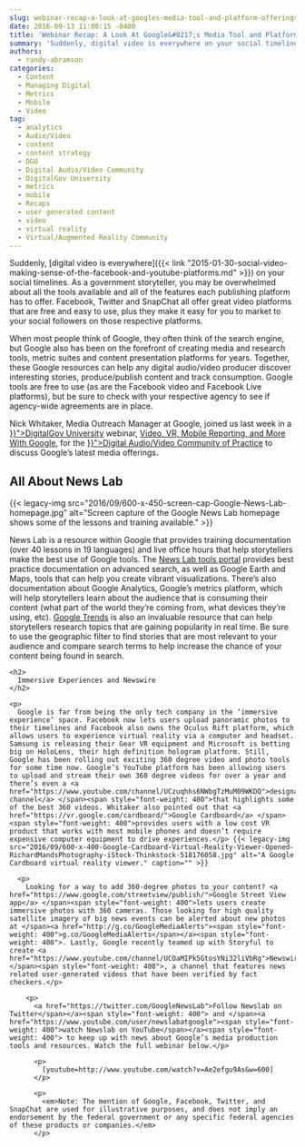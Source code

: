 ```yaml
---
slug: webinar-recap-a-look-at-googles-media-tool-and-platform-offerings
date: 2016-09-13 11:00:15 -0400
title: 'Webinar Recap: A Look At Google&#8217;s Media Tool and Platform Offerings'
summary: 'Suddenly, digital video is everywhere on your social timelines. As a government storyteller, you may be overwhelmed about all the tools available and all of the features each publishing platform has to offer. Facebook, Twitter and SnapChat all offer great video platforms that are free and easy to use, plus they make it easy for you to market to'
authors:
  - randy-abramson
categories:
  - Content
  - Managing Digital
  - Metrics
  - Mobile
  - Video
tag:
  - analytics
  - Audio/Video
  - content
  - content strategy
  - DGU
  - Digital Audio/Video Community
  - DigitalGov University
  - metrics
  - mobile
  - Recaps
  - user generated content
  - video
  - virtual reality
  - Virtual/Augmented Reality Community
---
```


Suddenly, </span>[<span style="font-weight: 400">digital video is everywhere</span>]({{< link "2015-01-30-social-video-making-sense-of-the-facebook-and-youtube-platforms.md" >}})<span style="font-weight: 400"> on your social timelines. As a government storyteller, you may be overwhelmed about all the tools available and all of the features each publishing platform has to offer. Facebook, Twitter and SnapChat all offer great video platforms that are free and easy to use, plus they make it easy for you to market to your social followers on those respective platforms.</p> 

<p>
  When most people think of Google, they often think of the search engine, but Google also has been on the forefront of creating media and research tools, metric suites and content presentation platforms for years. Together, these Google resources can help any digital audio/video producer discover interesting stories, produce/publish content and track consumption.  Google tools are free to use (as are the Facebook video and Facebook Live platforms), but be sure to check with your respective agency to see if agency-wide agreements are in place. 
</p>

<p>
  Nick Whitaker, Media Outreach Manager at Google, joined us </span><span style="font-weight: 400">last week in a <a href="{{< link "/digitalgov-university/" >}}">DigitalGov University</a> webinar, <a href="https://www.youtube.com/watch?v=-Ae2efgu9As">Video, VR, Mobile Reporting, and More With Google</a>, for the <a href="{{< link "communities/video-production/" >}}">Digital Audio/Video Community of Practice</a> </span><span style="font-weight: 400">to discuss Google’s latest media offerings. </p> 
  
  <h2>
    All About News Lab
  </h2>
  
  <p>
    {{< legacy-img src="2016/09/600-x-450-screen-cap-Google-News-Lab-homepage.jpg" alt="Screen capture of the Google News Lab homepage shows some of the lessons and training available." >}}
  </p>
  
  <p>
    News Lab is a resource within Google that provides training documentation (over 40 lessons in 19 languages) and live office hours that help storytellers make the best use of Google tools. The <a href="https://newslab.withgoogle.com/tools">News Lab tools portal</a> </span><span style="font-weight: 400">provides best practice documentation on advanced search, as well as Google Earth and Maps, tools that can help you create vibrant visualizations. There’s also documentation about Google Analytics, Google’s metrics platform, which will help storytellers learn about the audience that is consuming their content (what part of the world they’re coming from, what devices they’re using, etc). <a href="https://www.google.com/trends/">Google Trends</a> </span><span style="font-weight: 400">is also an invaluable resource that can help storytellers research topics that are gaining popularity in real time. Be sure to use the geographic filter to find stories that are most relevant to your audience and compare search terms to help increase the chance of your content being found in search.</p> 
    
    <h2>
      Immersive Experiences and Newswire
    </h2>
    
    <p>
      Google is far from being the only tech company in the ‘immersive experience’ space. Facebook now lets users upload panoramic photos to their timelines and Facebook also owns the Oculus Rift platform, which allows users to experience virtual reality via a computer and headset. Samsung is releasing their Gear VR equipment and Microsoft is betting big on HoloLens, their high definition hologram platform. Still, Google has been rolling out exciting 360 degree video and photo tools for some time now. Google’s YouTube platform has been allowing users to upload and stream their own 360 degree videos for over a year and there’s even a <a href="https://www.youtube.com/channel/UCzuqhhs6NWbgTzMuM09WKDQ">designated channel</a> </span><span style="font-weight: 400">that highlights some of the best 360 videos. Whitaker also pointed out that <a href="https://vr.google.com/cardboard/">Google Cardboard</a> </span><span style="font-weight: 400">provides users with a low cost VR product that works with most mobile phones and doesn’t require expensive computer equipment to drive experiences.</p> {{< legacy-img src="2016/09/600-x-400-Google-Cardboard-Virtual-Reality-Viewer-Opened-RichardMandsPhotography-iStock-Thinkstock-518176058.jpg" alt="A Google Cardboard virtual reality viewer." caption="" >}} 
      
      <p>
        Looking for a way to add 360-degree photos to your content? <a href="https://www.google.com/streetview/publish/">Google Street View app</a> </span><span style="font-weight: 400">lets users create immersive photos with 360 cameras. Those looking for high quality satellite imagery of big news events can be alerted about new photos at </span><a href="http://g.co/GoogleMediaAlerts"><span style="font-weight: 400">g.co/GoogleMediaAlerts</span></a><span style="font-weight: 400">. Lastly, Google recently teamed up with Storyful to create <a href="https://www.youtube.com/channel/UCOaMIPk5GtosYNi32liVbRg">Newswire</a></span><span style="font-weight: 400">, a channel that features news related user-generated videos that have been verified by fact checkers.</p> 
        
        <p>
          <a href="https://twitter.com/GoogleNewsLab">Follow Newslab on Twitter</span></a><span style="font-weight: 400"> and </span><a href="https://www.youtube.com/user/newslabatgoogle"><span style="font-weight: 400">watch Newslab on YouTube</span></a><span style="font-weight: 400"> to keep up with news about Google’s media production tools and resources. Watch the full webinar below.</p> 
          
          <p>
            [youtube=http://www.youtube.com/watch?v=Ae2efgu9As&w=600]
          </p>
          
          <p>
            <em>Note: The mention of Google, Facebook, Twitter, and SnapChat are used for illustrative purposes, and does not imply an endorsement by the federal government or any specific federal agencies of these products or companies.</em>
          </p>